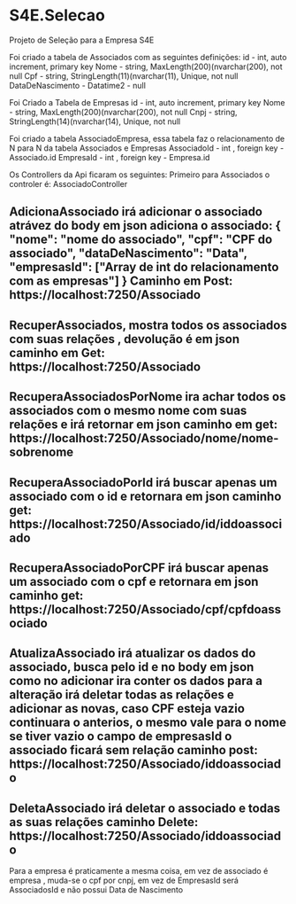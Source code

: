 # S4E.Selecao

Projeto de Seleção para a Empresa S4E

Foi criado a tabela de Associados com as seguintes definições:
id - int, auto increment, primary key
Nome - string, MaxLength(200)(nvarchar(200), not null
Cpf - string, StringLength(11)(nvarchar(11), Unique, not null
DataDeNascimento - Datatime2 - null

Foi Criado a Tabela de Empresas
id - int, auto increment, primary key
Nome - string, MaxLength(200)(nvarchar(200), not null
Cnpj - string, StringLength(14)(nvarchar(14), Unique, not null

Foi criado a tabela AssociadoEmpresa, essa tabela faz o relacionamento de N para N da tabela Associados e Empresas
AssociadoId - int , foreign key - Associado.id
EmpresaId - int , foreign key - Empresa.id


Os Controllers da Api ficaram os seguintes:
Primeiro para Associados o controler é: AssociadoController

AdicionaAssociado irá adicionar o associado atrávez do body em json adiciona o associado: 
{
  "nome": "nome do associado",
  "cpf": "CPF do associado",
  "dataDeNascimento": "Data",
  "empresasId": ["Array de int do relacionamento com as empresas"]
}
Caminho em Post: https://localhost:7250/Associado
------
RecuperAssociados, mostra todos os associados com suas relações , devolução é em json
caminho em Get: https://localhost:7250/Associado
--------
RecuperaAssociadosPorNome ira achar todos os associados com o mesmo nome com suas relações e irá retornar em json
caminho em get: https://localhost:7250/Associado/nome/nome-sobrenome
--------
RecuperaAssociadoPorId irá buscar apenas um associado com o id e retornara em json
caminho get: https://localhost:7250/Associado/id/iddoassociado
--------
RecuperaAssociadoPorCPF irá buscar apenas um associado com o cpf e retornara em json
caminho get: https://localhost:7250/Associado/cpf/cpfdoassociado
--------
AtualizaAssociado irá atualizar os dados do associado, busca pelo id e no body em json como no adicionar ira conter os dados para a alteração
irá deletar todas as relações e adicionar as novas, caso CPF esteja vazio continuara o anterios, o mesmo vale para o nome
se tiver vazio o campo de empresasId o associado ficará sem relação
caminho post:  https://localhost:7250/Associado/iddoassociado
------
DeletaAssociado irá deletar o associado e todas as suas relações
caminho Delete: https://localhost:7250/Associado/iddoassociado
--------------------------

Para a empresa é praticamente a mesma coisa, em vez de associado é empresa , muda-se o cpf por cnpj, em vez de EmpresasId será AssociadosId e não possui Data de Nascimento




